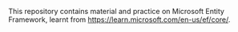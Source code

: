 This repository contains material and practice on Microsoft Entity Framework, learnt from https://learn.microsoft.com/en-us/ef/core/.
